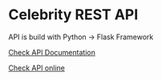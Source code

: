 # Celebrity REST API
<p>API is build with Python -> Flask Framework</p>
<p><a href="https://documenter.getpostman.com/view/25457791/2s8ZDcyzUY">Check API Documentation</a></p>
<p><a href="http://peackyblinder.pythonanywhere.com/">Check API online</a></p>

